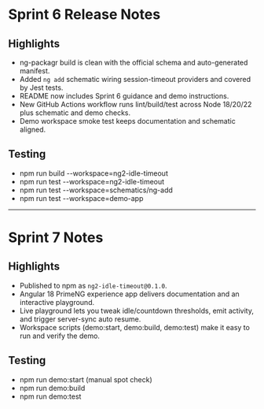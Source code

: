 # Sprint 6 Release Notes

## Highlights
- ng-packagr build is clean with the official schema and auto-generated manifest.
- Added `ng add` schematic wiring session-timeout providers and covered by Jest tests.
- README now includes Sprint 6 guidance and demo instructions.
- New GitHub Actions workflow runs lint/build/test across Node 18/20/22 plus schematic and demo checks.
- Demo workspace smoke test keeps documentation and schematic aligned.

## Testing
- npm run build --workspace=ng2-idle-timeout
- npm run test --workspace=ng2-idle-timeout
- npm run test --workspace=schematics/ng-add
- npm run test --workspace=demo-app
---

# Sprint 7 Notes

## Highlights
- Published to npm as `ng2-idle-timeout@0.1.0`.
- Angular 18 PrimeNG experience app delivers documentation and an interactive playground.
- Live playground lets you tweak idle/countdown thresholds, emit activity, and trigger server-sync auto resume.
- Workspace scripts (demo:start, demo:build, demo:test) make it easy to run and verify the demo.

## Testing
- npm run demo:start (manual spot check)
- npm run demo:build
- npm run demo:test
